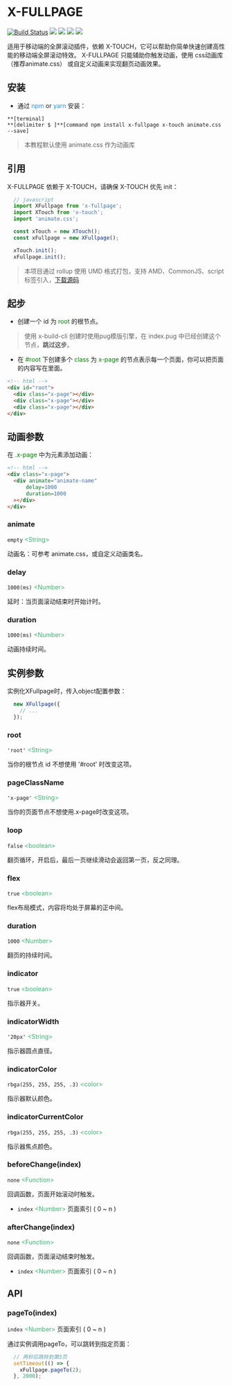 # X-FULLPAGE
[![Build Status](https://travis-ci.org/codexu/x-fullpage.svg?branch=master)](https://travis-ci.org/codexu/x-fullpage)
[![](https://img.shields.io/npm/v/x-fullpage.svg)](https://www.npmjs.com/package/x-fullpage)
[![](https://img.shields.io/github/size/codexu/x-fullpage/dist/x-fullpage.min.js.svg)](https://github.com/codexu/x-fullpage/tree/master/dist)
[![](https://img.shields.io/npm/dm/x-fullpage.svg)](https://www.npmjs.com/package/x-fullpage)
[![](https://img.shields.io/github/license/codexu/x-fullpage.svg)](https://github.com/codexu/x-fullpage/blob/master/LICENSE)

适用于移动端的全屏滚动插件，依赖 X-TOUCH，它可以帮助你简单快速创建高性能的移动端全屏滚动特效。
X-FULLPAGE 只能辅助你触发动画，使用 css动画库（推荐animate.css） 或自定义动画来实现翻页动画效果。

## 安装

- 通过 <font color=DodgerBlue>npm</font> or <font color=DodgerBlue>yarn</font> 安装：

```
**[terminal]
**[delimiter $ ]**[command npm install x-fullpage x-touch animate.css --save]
```

> 本教程默认使用 animate.css 作为动画库

## 引用

X-FULLPAGE 依赖于 X-TOUCH，请确保 X-TOUCH 优先 init：

```javascript
  // javascript
  import XFullpage from 'x-fullpage';
  import XTouch from 'x-touch';
  import 'animate.css';

  const xTouch = new XTouch();
  const xFullpage = new XFullpage();

  xTouch.init();
  xFullpage.init();
```

> 本项目通过 rollup 使用 UMD 格式打包，支持 AMD、CommonJS、script 标签引入，[下载源码](https://github.com/codexu/x-fullpage/tree/master/dist)

## 起步

- 创建一个 id 为 <font color=green>root</font> 的根节点。
> 使用 x-build-cli 创建时使用pug模版引擎，在 index.pug 中已经创建这个节点，**跳过这步**。

- 在 <font color=green>#root</font> 下创建多个 <font color=green>class</font> 为 <font color=green>x-page</font> 的节点表示每一个页面，你可以把页面的内容写在里面。

```html
<!-- html -->
<div id="root">
  <div class="x-page"></div>
  <div class="x-page"></div>
  <div class="x-page"></div>
</div>
```

## 动画参数

在 <font color=green>.x-page</font> 中为元素添加动画：

```html
<!-- html -->
<div class="x-page">
  <div animate="animate-name" 
      delay=1000
      duration=1000
  ></div>
</div>
```

### animate

`empty` <font color=MediumSeaGreen>&lt;String&gt;</font>

动画名：可参考 animate.css，或自定义动画类名。

### delay

`1000(ms)` <font color=MediumSeaGreen>&lt;Number&gt;</font>

延时：当页面滚动结束时开始计时。

### duration

`1000(ms)` <font color=MediumSeaGreen>&lt;Number&gt;</font>

动画持续时间。

## 实例参数

实例化XFullpage时，传入object配置参数：

``` javascript
  new XFullpage({
    // ...
  });
```

### root

`'root'` <font color=MediumSeaGreen>&lt;String&gt;</font>

当你的根节点 id 不想使用 '#root' 时改变这项。

### pageClassName

`'x-page'` <font color=MediumSeaGreen>&lt;String&gt;</font>

当你的页面节点不想使用.x-page时改变这项。

### loop

`false` <font color=MediumSeaGreen>&lt;boolean&gt;</font>

翻页循环，开启后，最后一页继续滑动会返回第一页，反之同理。

### flex

`true` <font color=MediumSeaGreen>&lt;boolean&gt;</font>

flex布局模式，内容将均处于屏幕的正中间。

### duration

`1000` <font color=MediumSeaGreen>&lt;Number&gt;</font>

翻页的持续时间。

### indicator

`true` <font color=MediumSeaGreen>&lt;boolean&gt;</font>

指示器开关。

### indicatorWidth

`'20px'` <font color=MediumSeaGreen>&lt;String&gt;</font>

指示器圆点直径。

### indicatorColor

`rbga(255, 255, 255, .3)` <font color=MediumSeaGreen>&lt;color&gt;</font>

指示器默认颜色。

### indicatorCurrentColor

`rbga(255, 255, 255, .3)` <font color=MediumSeaGreen>&lt;color&gt;</font>

指示器焦点颜色。

### beforeChange(index)

`none` <font color=MediumSeaGreen>&lt;Function&gt;</font> 

回调函数，页面开始滚动时触发。

- `index` <font color=MediumSeaGreen>&lt;Number&gt;</font> 页面索引 ( 0 ~ n )

### afterChange(index)

`none` <font color=MediumSeaGreen>&lt;Function&gt;</font> 

回调函数，页面滚动结束时触发。

- `index` <font color=MediumSeaGreen>&lt;Number&gt;</font> 页面索引 ( 0 ~ n )


## API

### pageTo(index)

`index` <font color=MediumSeaGreen>&lt;Number&gt;</font> 页面索引 ( 0 ~ n )

通过实例调用pageTo，可以跳转到指定页面：

```javascript
  // 两秒后跳转到第3页
  setTimeout(() => {
    xFullpage.pageTo(2);
  }, 2000);
```